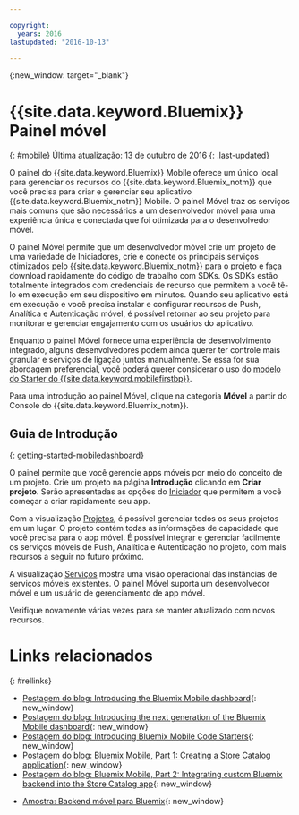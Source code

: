 ```yaml
---

copyright:
  years: 2016
lastupdated: "2016-10-13"

---
```

{:new_window: target="_blank"}

# {{site.data.keyword.Bluemix}} Painel móvel
{: #mobile}
Última atualização: 13 de outubro de 2016
{: .last-updated}

O painel do {{site.data.keyword.Bluemix}} Mobile oferece um único local para gerenciar os recursos do {{site.data.keyword.Bluemix_notm}} que você precisa para criar e gerenciar seu aplicativo {{site.data.keyword.Bluemix_notm}} Mobile. O painel Móvel traz os serviços mais comuns que são necessários a um desenvolvedor móvel para uma experiência única e conectada que foi otimizada para o desenvolvedor móvel.

O painel Móvel permite que um desenvolvedor móvel crie um projeto de uma variedade
de Iniciadores, crie e conecte os principais serviços otimizados pelo
{{site.data.keyword.Bluemix_notm}} para o projeto e faça download rapidamente
do código de trabalho com SDKs. Os SDKs estão totalmente integrados com credenciais de
recurso que permitem a você tê-lo em execução em seu dispositivo em minutos. Quando seu
aplicativo está em execução e você precisa instalar e configurar recursos de Push,
Analítica e Autenticação móvel, é possível retornar ao seu projeto para monitorar e
gerenciar engajamento com os usuários do aplicativo.

Enquanto o painel Móvel fornece uma experiência de desenvolvimento integrado, alguns desenvolvedores podem ainda querer ter controle mais granular e serviços de ligação juntos manualmente. Se essa for sua abordagem preferencial, você poderá querer considerar o uso do [modelo do Starter do {{site.data.keyword.mobilefirstbp}}](try_mobile.html).


<!--With {{site.data.keyword.Bluemix}} Mobile services, you can incorporate pre-built, managed, and scalable cloud services into your mobile applications. You can focus on building your mobile apps, instead of the complexities of managing the back-end infrastructure.

The Mobile dashboard provides an integrated experience on {{site.data.keyword.Bluemix_notm}} where you can create mobile projects easily from within the dashboard.
-->


Para uma introdução ao painel Móvel, clique na categoria **Móvel** a partir do Console do {{site.data.keyword.Bluemix_notm}}.


## Guia de Introdução
{: getting-started-mobiledashboard}

O painel permite que você gerencie apps móveis por meio do conceito de um projeto. Crie um projeto na página **Introdução** clicando em **Criar projeto**. Serão apresentadas as opções do [Iniciador](starters.html) que permitem a você começar a criar rapidamente seu app.

Com a visualização [Projetos](projects.html), é possível gerenciar todos os seus projetos em um lugar. O
projeto contém todas as informações de capacidade que você precisa para o app móvel. É
possível integrar e gerenciar facilmente os serviços móveis de Push, Analítica e
Autenticação no projeto, com mais recursos a seguir no futuro próximo.

A visualização [Serviços](services.html) mostra uma visão
operacional das instâncias de serviços móveis existentes. O painel Móvel suporta um
desenvolvedor móvel e um usuário de gerenciamento de app móvel.


<!--You can also discover the {{site.data.keyword.Bluemix_notm}} Mobile offerings, link to the Mobile documentation and get answers from our {{site.data.keyword.Bluemix_notm}} Mobile services community on Stack Overflow.-->


Verifique novamente várias vezes para se manter atualizado com novos recursos.


# Links relacionados
{: #rellinks}

<!-- links to internal services don't work
## {{site.data.keyword.Bluemix_notm}} Mobile services
{: #general}
* [Mobile Analytics (Beta)](../services/mobileanalytics/index.html){: new_window}
* [Mobile Client Access](../services/mobileaccess/index.html){: new_window}
* [Mobile Foundation](../services/mobilefoundation/index.html){: new_window}
* [Mobile Quality Assurance)](../services/MobileQualityAssurance/index.html){: new_window}
* [Push Notifications](../services/mobilepush/index.html){: new_window}
-->

<!--## Blog Posts
{: #general}
-->
* [Postagem do blog: Introducing the Bluemix Mobile
dashboard](https://developer.ibm.com/bluemix/2016/07/08/new-bluemix-mobile-dashboard/){: new_window}
* [Postagem
do blog: Introducing the next generation of the Bluemix Mobile dashboard](https://ibm.com/blogs/bluemix/2016/10/introducing-the-next-generation-of-the-bluemix-mobile-dashboard/){: new_window}
* [Postagem
do blog: Introducing Bluemix Mobile Code Starters](https://www.ibm.com/blogs/bluemix/2016/10/rapid-dev-with-mobile-code-starters/){: new_window}
* [Postagem do blog: Bluemix
Mobile, Part 1: Creating a Store Catalog application](https://developer.ibm.com/bluemix/2016/07/13/bluemix-mobile-creating-store-catalog-app-part1/){: new_window}
* [Postagem do blog: Bluemix
Mobile, Part 2: Integrating custom Bluemix backend into the Store Catalog app](https://developer.ibm.com/bluemix/2016/07/14/bluemix-mobile-integrating-custom-backend-part2/){: new_window}

<!--## Tutorials and Samples
{: #samples}
-->
* [Amostra: Backend móvel para Bluemix](https://github.com/ibm-bluemix-mobile-services/mobiledashboard-storecatalog-backend){: new_window}
